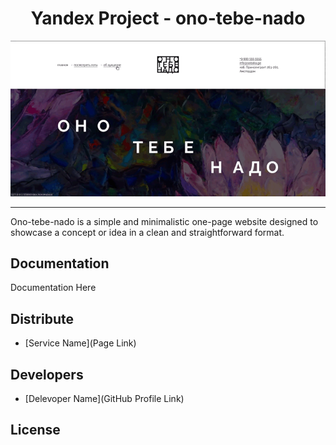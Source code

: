 <div align="center">
<h1>Yandex Project - ono-tebe-nado</h1>
<a href="https://vladislavserkir.github.io/react-burger/">
 <img src="https://github.com/drippyzxc/gifforwork/blob/main/ono-tebe-nado/ono-tebe-nado-main.gif" width="726">
</img>
</a>
</div>
<hr>


Ono-tebe-nado is a simple and minimalistic one-page website designed to showcase a concept or idea in a clean and straightforward format.

## Documentation

Documentation Here

## Distribute

- [Service Name](Page Link)


## Developers

- [Delevoper Name](GitHub Profile Link)

## License
